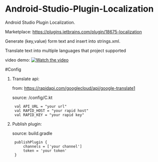 # Android-Studio-Plugin-Localization
Android Studio Plugin Localization.

Marketplace: https://plugins.jetbrains.com/plugin/18675-localization

Generate (key,value) form text and insert into strings.xml.

Translate text into multiple languages that project supported

video demo: 
[![Watch the video](https://img.youtube.com/vi/qWnkZrnag_c/maxresdefault.jpg)](https://youtu.be/qWnkZrnag_c)

#Config
1. Translate api:
   
    from: https://rapidapi.com/googlecloud/api/google-translate1
    
    source: /config/C.kt

        val API_URL = "your url"
        val RAPID_HOST = "your rapid host"
        val RAPID_KEY = "your rapid key"
2. Publish plugin:

    source: build.gradle
   
        publishPlugin {
            channels = ['your channel']
            token = 'your token'
        }
